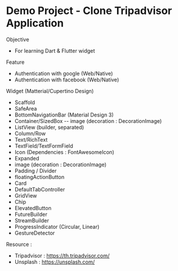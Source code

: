 # Demo Project - Clone Tripadvisor Application

Objective
- For learning Dart & Flutter widget

Feature
- Authentication with google (Web/Native)
- Authentication with facebook (Web/Native)
 
 Widget (Matterial/Cupertino Design)
- Scaffold 
- SafeArea
- BottomNavigationBar (Material Design 3)
- Container/SizedBox -- image (decoration : DecorationImage)
- ListView (builder, separated)
- Column/Row
- Text/RichText
- TextField/TextFormField
- Icon (Dependencies : FontAwesomeIcon)
- Expanded
- image (decoration : DecorationImage)
- Padding / Divider
- floatingActionButton
- Card
- DefaultTabController
- GridView
- Chip
- ElevatedButton
- FutureBuilder
- StreamBuilder
- ProgressIndicator (Circular, Linear)
- GestureDetector

Resource : 
- Tripadvisor : https://th.tripadvisor.com/
- Unsplash : https://unsplash.com/
